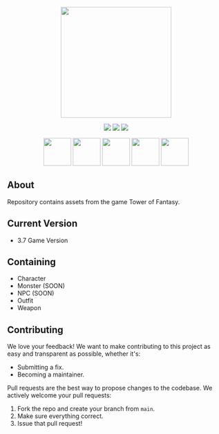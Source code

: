 <p align="center" width="100%">
    <img height="256px" src="https://cdn.discordapp.com/attachments/862008488502755330/1208393190768377896/gameart.png?ex=660808db&is=65f593db&hm=c8c3422f39760d04bd9aa6cdcad51db5e6ee14ad2e7dfa9542763946519222d9&"></a>
</p>

<p align="center" width="100%">
    <a href="https://github.com/soevielofficial/tof-assets"><img src="https://img.shields.io/github/last-commit/soevielofficial/tof-assets?color=blueviolet&logo=github&style=for-the-badge"></a>
    <a href="https://github.com/soevielofficial/tof-assets"><img src="https://img.shields.io/github/stars/soevielofficial/tof-assets?style=for-the-badge&logo=github&color=blueviolet"></a>
    <a href="https://github.com/soevielofficial/tof-assets"><img src="https://img.shields.io/github/forks/soevielofficial/tof-assets?style=for-the-badge&logo=github&color=blueviolet"></a>
</p>

<p align="center" width="100%">
    <img height="64px" src="https://cdn.7tv.app/emote/6319eda18cf0978e2955940a/4x.webp"></a>
    <img height="64px" src="https://cdn.7tv.app/emote/65c2a83580e016b01c359f65/4x.webp"></a>
    <img height="64px" src="https://cdn.7tv.app/emote/65e9d1e229529a686c12634b/4x.webp"></a>
    <img height="64px" src="https://cdn.7tv.app/emote/63f8101de5d9925da811ed58/4x.webp"></a>
    <img height="64px" src="https://cdn.7tv.app/emote/631e5c605a703c4a98db593c/4x.webp"></a>
</p>

## About 
Repository contains assets from the game Tower of Fantasy.

## Current Version
- 3.7 Game Version

## Containing
- Character
- Monster (SOON)
- NPC (SOON)
- Outfit
- Weapon

## Contributing
We love your feedback! We want to make contributing to this project as easy and transparent as possible, whether it's:

- Submitting a fix.
- Becoming a maintainer.

Pull requests are the best way to propose changes to the codebase. We actively welcome your pull requests:

1. Fork the repo and create your branch from `main`.
2. Make sure everything correct.
3. Issue that pull request!